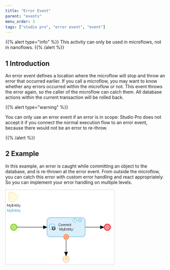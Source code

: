 ```yaml
---
title: "Error Event"
parent: "events"
menu_order: 3
tags: ["studio pro", "error event", "event"]
---
```


{{% alert type="info" %}}
This activity can only be used in microflows, not in nanoflows.
{{% /alert %}}

## 1 Introduction

An error event defines a location where the microflow will stop and throw an error that occurred earlier. If you call a microflow, you may want to know whether any errors occurred within the microflow or not. This event throws the error again, so the caller of the microflow can catch them. All database actions within the current transaction will be rolled back.

{{% alert type="warning" %}}

You can only use an error event if an error is in scope: Studio Pro does not accept it if you connect the normal execution flow to an error event, because there would not be an error to re-throw.

{{% /alert %}}

## 2 Example

In this example, an error is caught while committing an object to the database, and is re-thrown at the error event. From outside the microflow, you can catch this error with custom error handling and react appropriately. So you can implement your error handling on multiple levels.

![](attachments/events/error-event.png)


